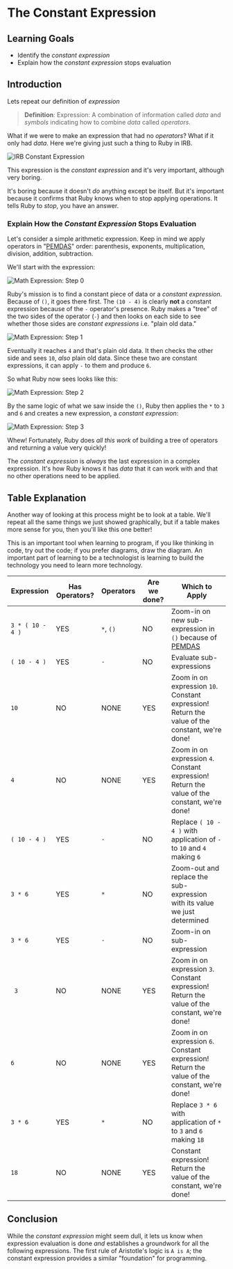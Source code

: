 # The Constant Expression

## Learning Goals

* Identify the _constant expression_
* Explain how the _constant expression_ stops evaluation

## Introduction

Lets repeat our definition of _expression_

> **Definition**: Expression: A combination of information called _data_ and
> _symbols_ indicating how to combine _data_ called _operators_.

What if we were to make an expression that had no _operators_? What if it only
had _data_. Here we're giving just such a thing to Ruby in IRB.

![IRB Constant Expression](https://curriculum-content.s3.amazonaws.com/prework/constant_expr_animation.gif)

This expression is the _constant expression_ and it's very important, although
very boring.

It's boring because it doesn't _do_ anything except be itself. But it's
important because it confirms that Ruby knows when to stop applying operations.
It tells Ruby to _stop_, you have an answer.

### Explain How the _Constant Expression_ Stops Evaluation

Let's consider a simple arithmetic expression. Keep in mind we apply operators
in "[PEMDAS][]" order: parenthesis, exponents, multiplication, division,
addition, subtraction.

We'll start with the expression:

![Math Expression: Step 0](https://curriculum-content.s3.amazonaws.com/programming-univbasics/the-constant-expression/Image_54_Step0.png)

Ruby's mission is to find a constant piece of data or a _constant expression_.
Because of `()`, it goes there first. The `(10 - 4)` is clearly **not** a
constant expression because of the `-` operator's presence. Ruby makes a "tree"
of the two sides of the operator (`-`) and then looks on each side to see
whether those sides are _constant expressions_ i.e. "plain old data."

![Math Expression: Step 1](https://curriculum-content.s3.amazonaws.com/programming-univbasics/the-constant-expression/Image_54_Step1.5.png) 

Eventually it reaches `4` and that's plain old data. It then checks the other
side and sees `10`, _also_ plain old data. Since these two are constant
expressions, it can apply `-` to them and produce `6`.

So what Ruby now sees looks like this:

![Math Expression: Step 2](https://curriculum-content.s3.amazonaws.com/programming-univbasics/the-constant-expression/Image_54_Step4.png)

By the same logic of what we saw inside the `()`, Ruby then applies the `*` to
`3` and `6` and creates a new expression, a _constant expression_:

![Math Expression: Step 3](https://curriculum-content.s3.amazonaws.com/programming-univbasics/the-constant-expression/Image_54_Step5.png)

Whew! Fortunately, Ruby does _all this work_ of building a tree of operators
and returning a value very quickly!

The _constant expression_ is _always_ the last expression in a complex
expression. It's how Ruby knows it has _data_ that it can work with and that no
other operations need to be applied.

## Table Explanation

Another way of looking at this process might be to look at a table. We'll
repeat all the same things we just showed graphically, but if a table makes
more sense for you, then you'll like this one better!

This is an important tool when learning to program, if you like thinking in
code, try out the code; if you prefer diagrams, draw the diagram. An important
part of learning to be a technologist is learning to build the technology you
need to learn more technology.

| Expression       | Has Operators? | Operators | Are we done? | Which to Apply |
| ---------------- | -------------- | --------- | ------------ | -------------- |
| `3 * ( 10 - 4 )` | YES            | `*`, `()` | NO           | Zoom-in on new sub-expression in `()` because of [PEMDAS][]|
| `( 10 - 4 )`     | YES            | `-`       | NO           | Evaluate sub-expressions|
| `10`             | NO             | NONE      | YES          | Zoom in on expression `10`. Constant expression! Return the value of the constant, we're done!|
| `4`              | NO             | NONE      | YES          | Zoom in on expression `4`. Constant expression! Return the value of the constant, we're done!|
| `( 10 - 4 )`     | YES            | `-`       | NO           | Replace `( 10 - 4 )` with application of `-` to `10` and `4` making `6`
| `3 * 6`          | YES            | `*`       | NO           | Zoom-out and replace the sub-expression with its value we just determined|
| `3 * 6`          | YES            | `-`       | NO           | Zoom-in on sub-expression|
| ` 3`             | NO             | NONE      | YES          | Zoom in on expression `3`. Constant expression! Return the value of the constant, we're done!|
| `6`              | NO             | NONE      | YES          | Zoom in on expression `6`. Constant expression! Return the value of the constant, we're done!|
| `3 * 6`          | YES            | `*`       | NO           | Replace `3 * 6` with application of `*` to `3` and `6` making `18`|
| `18`             | NO             | NONE      | YES          | Constant expression! Return the value of the constant, we're done!|

## Conclusion

While the _constant expression_ might seem dull, it lets us know when
expression evaluation is done _and_ establishes a groundwork for all the
following expressions. The first rule of Aristotle's logic is `A is A`; the
constant expression provides a similar "foundation" for programming.

[PEMDAS]: https://en.wikipedia.org/wiki/Order_of_operations

